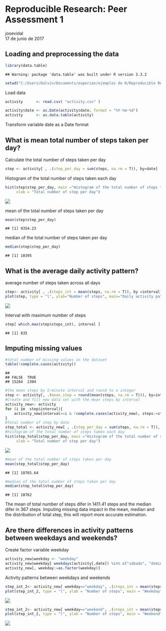 # Reproducible Research: Peer Assessment 1
josevidal  
17 de junio de 2017  



## Loading and preprocessing the data

```r
library(data.table)
```

```
## Warning: package 'data.table' was built under R version 3.3.2
```

```r
setwd("C:/Users/Dalvin/Documents/experian/ejemplos de R/Reproducible Research/week2/course_project")
```
Load data

```r
activity      <- read.csv( "activity.csv" )

activity$date <- as.Date(activity$date, format = "%Y-%m-%d")
activity      <- as.data.table(activity)
```
Transform variable date as a Date format

## What is mean total number of steps taken per day?
Calculate the total number of steps taken per day

```r
step <- activity[ , .(step_per_day = sum(steps, na.rm = T)), by=date]
```

Histogram of the total number of steps taken each day

```r
hist(step$step_per_day, main ="Histogram of the total number of steps taken each day",
     xlab = "Total number of step per day")
```

![](PA1_template_files/figure-html/unnamed-chunk-4-1.png)<!-- -->

mean of the total number of steps taken per day

```r
mean(step$step_per_day)
```

```
## [1] 9354.23
```

median of the total number of steps taken per day

```r
median(step$step_per_day)
```

```
## [1] 10395
```

## What is the average daily activity pattern?
average number of steps taken across all days 

```r
step<- activity[ , .(steps_int = mean(steps, na.rm = T)), by =interval]
plot(step, type = "l", ylab="Number of steps", main="Daily activity pattern")
```

![](PA1_template_files/figure-html/unnamed-chunk-7-1.png)<!-- -->

Interval with maximum number of steps

```r
step[ which.max(step$steps_int), interval ]
```

```
## [1] 835
```

## Imputing missing values


```r
#total number of missing values in the dataset 
table(!complete.cases(activity))
```

```
## 
## FALSE  TRUE 
## 15264  2304
```

```r
#the mean steps by 5-minute interval and round to a integer
step <- activity[, .(mean_step = round(mean(steps, na.rm = T))), by=interval]
#Create and fill new data set with the mean steps by interval
activity_new<- activity
for (i in  step$interval){
    activity_new[interval==i & !complete.cases(activity_new), steps:=step[interval==i, mean_step]]
}
#Total number of step by date
step_total <- activity_new[ , .(step_per_day = sum(steps, na.rm = T)), by=date]
#histogram of the total number of steps taken each day
hist(step_total$step_per_day, main ="Histogram of the total number of steps taken each day",
     xlab = "Total number of step per day")
```

![](PA1_template_files/figure-html/unnamed-chunk-9-1.png)<!-- -->

```r
#mean of the total number of steps taken per day
mean(step_total$step_per_day)
```

```
## [1] 10765.64
```

```r
#median of the total number of steps taken per day
median(step_total$step_per_day)
```

```
## [1] 10762
```

The mean of total number of steps difer in 1411.41 steps and the median difer in 367 steps. Imputing missing data impact in the mean, median and the distribution of total step, this will report more accurate estimation.

## Are there differences in activity patterns between weekdays and weekends?
Create factor variable weekday

```r
activity_new$weekday <- "weekday"
activity_new$weekday[ weekdays(activity[,date]) %in% c("sábado", "domingo") ] <- "weekend"
activity_new[, weekday:=as.factor(weekday)]
```

Activity patterns between weekdays and weekends

```r
step_int_2<- activity_new[ weekday=="weekday", .(steps_int = mean(steps, na.rm = T)), by = interval]
plot(step_int_2, type = "l", ylab = "Number of steps", main = "Weekday", ylim = c(0,230))
```

![](PA1_template_files/figure-html/unnamed-chunk-11-1.png)<!-- -->

```r
step_int_2<- activity_new[ weekday=="weekend", .(steps_int = mean(steps, na.rm = T)), by = interval]
plot(step_int_2, type = "l", ylab = "Number of steps", main = "Weekend", ylim = c(0,230))
```

![](PA1_template_files/figure-html/unnamed-chunk-11-2.png)<!-- -->
